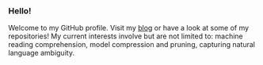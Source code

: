 ### Hello!
Welcome to my GitHub profile. Visit my [blog](https://mariomeissner.github.io/) or have a look at some of my repositories!
My current interests involve but are not limited to: machine reading comprehension, model compression and pruning, capturing natural language ambiguity.

<!--
**mariomeissner/mariomeissner** is a ✨ _special_ ✨ repository because its `README.md` (this file) appears on your GitHub profile.

Here are some ideas to get you started:

- 🔭 I’m currently working on ...
- 🌱 I’m currently learning ...
- 👯 I’m looking to collaborate on ...
- 🤔 I’m looking for help with ...
- 💬 Ask me about ...
- 📫 How to reach me: ...
- 😄 Pronouns: ...
- ⚡ Fun fact: ...
-->
